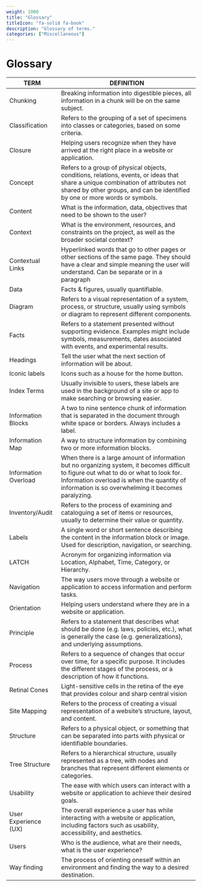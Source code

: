 ```yaml
---
weight: 1000
title: "Glossary"
titleIcon: "fa-solid fa-book"
description: "Glossary of terms."
categories: ["Miscellaneous"]
---
```


# Glossary
|TERM|DEFINITION|
|---|---|
|Chunking|Breaking information into digestible pieces, all information in a chunk will be on the same subject.|
|Classification|Refers to the grouping of a set of specimens into classes or categories, based on some criteria.|
|Closure|	Helping users recognize when they have arrived at the right place in a website or application.|
|Concept|	Refers to a group of physical objects, conditions, relations, events, or ideas that share a unique combination of attributes not shared by other groups, and can be identified by one or more words or symbols.|
|Content|	What is the information, data, objectives that need to be shown to the user?|
|Context|	What is the environment, resources, and constraints on the project, as well as the broader societal context?|
|Contextual Links|	Hyperlinked words that go to other pages or other sections of the same page. They should have a clear and simple meaning the user will understand. Can be separate or in a paragraph|
|Data|	Facts & figures, usually quantifiable.|
|Diagram|	Refers to a visual representation of a system, process, or structure, usually using symbols or diagram to represent different components.|
|Facts|	Refers to a statement presented without supporting evidence. Examples might include symbols, measurements, dates associated with events, and experimental results.|
|Headings|	Tell the user what the next section of information will be about.|
|Iconic labels|	Icons such as a house for the home button.|
|Index Terms|	Usually invisible to users, these labels are used in the background of a site or app to make searching or browsing easier.|
|Information Blocks|	A two to nine sentence chunk of information that is separated in the document through white space or borders. Always includes a label.|
|Information Map|	A way to structure information by combining two or more information blocks.|
|Information Overload|	When there is a large amount of information but no organizing system, it becomes difficult to figure out what to do or what to look for. Information overload is when the quantity of information is so overwhelming it becomes paralyzing.|
|Inventory/Audit|	Refers to the process of examining and cataloguing a set of items or resources, usually to determine their value or quantity.|
|Labels|	A single word or short sentence describing the content in the information block or image. Used for description, navigation, or searching.|
|LATCH|	Acronym for organizing information via Location, Alphabet, Time, Category, or Hierarchy.|
|Navigation|	The way users move through a website or application to access information and perform tasks.|
|Orientation|	Helping users understand where they are in a website or application.|
|Principle|	Refers to a statement that describes what should be done (e.g. laws, policies, etc.), what is generally the case (e.g. generalizations), and underlying assumptions.|
|Process|	Refers to a sequence of changes that occur over time, for a specific purpose. It includes the different stages of the process, or a description of how it functions.|
|Retinal Cones|	Light-sensitive cells in the retina of the eye that provides colour and sharp central vision|
|Site Mapping|	Refers to the process of creating a visual representation of a website’s structure, layout, and content.|
|Structure|	Refers to a physical object, or something that can be separated into parts with physical or identifiable boundaries.|
|Tree Structure|	Refers to a hierarchical structure, usually represented as a tree, with nodes and branches that represent different elements or categories.|
|Usability|	The ease with which users can interact with a website or application to achieve their desired goals.|
|User Experience (UX)|	The overall experience a user has while interacting with a website or application, including factors such as usability, accessibility, and aesthetics.|
|Users|	Who is the audience, what are their needs, what is the user experience?|
|Way finding|	The process of orienting oneself within an environment and finding the way to a desired destination.|